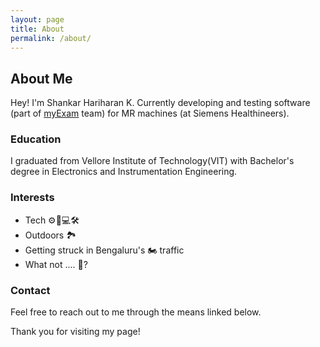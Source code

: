 ```yaml
---
layout: page
title: About
permalink: /about/
---
```


## About Me

Hey! I'm Shankar Hariharan K. Currently developing and testing software (part of [myExam](https://www.siemens-healthineers.com/en-in/magnetic-resonance-imaging/technologies-and-innovations/my-exam-companion) team) for MR machines (at Siemens Healthineers).  

### Education

I graduated from Vellore Institute of Technology(VIT) with Bachelor's degree in Electronics and Instrumentation Engineering.

### Interests
- Tech ⚙️🤖💻🛠️
- Outdoors 🏞
- Getting struck in Bengaluru's 🏍️ traffic
- What not .... 🌌?

### Contact
Feel free to reach out to me through the means linked below.

Thank you for visiting my page!
